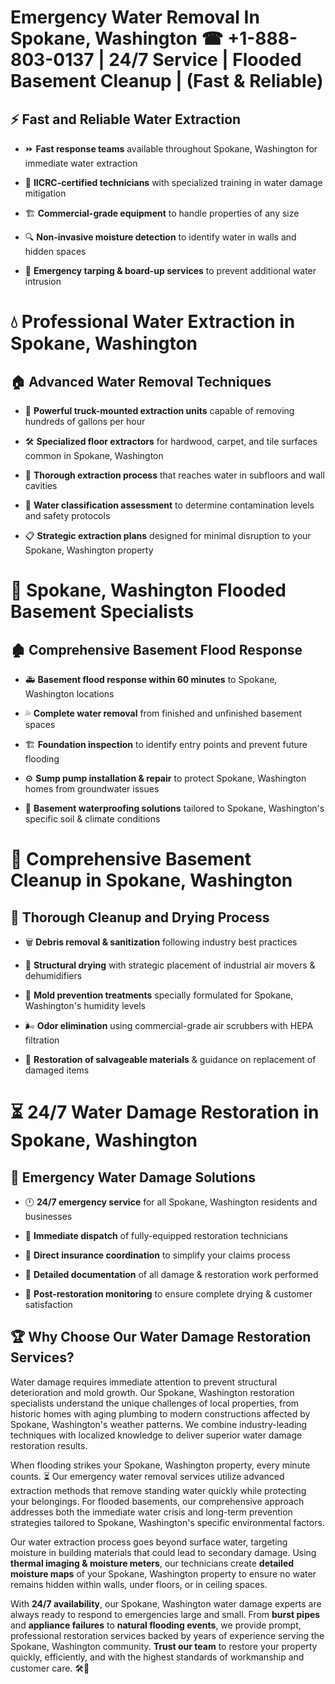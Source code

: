 # Emergency Water Removal In Spokane, Washington ☎ +1-888-803-0137  | 24/7 Service | Flooded Basement Cleanup | (Fast & Reliable)  

## ⚡ Fast and Reliable Water Extraction  
- ⏩ **Fast response teams** available throughout Spokane, Washington for immediate water extraction  
- 🏅 **IICRC-certified technicians** with specialized training in water damage mitigation  
- 🏗️ **Commercial-grade equipment** to handle properties of any size  
- 🔍 **Non-invasive moisture detection** to identify water in walls and hidden spaces  
- 🛑 **Emergency tarping & board-up services** to prevent additional water intrusion  

# 💧 Professional Water Extraction in Spokane, Washington  

## 🏠 Advanced Water Removal Techniques  
- 🚛 **Powerful truck-mounted extraction units** capable of removing hundreds of gallons per hour  
- 🛠️ **Specialized floor extractors** for hardwood, carpet, and tile surfaces common in Spokane, Washington  
- 📏 **Thorough extraction process** that reaches water in subfloors and wall cavities  
- 🧪 **Water classification assessment** to determine contamination levels and safety protocols  
- 📋 **Strategic extraction plans** designed for minimal disruption to your Spokane, Washington property  

# 🌊 Spokane, Washington Flooded Basement Specialists  

## 🏚️ Comprehensive Basement Flood Response  
- 🚑 **Basement flood response within 60 minutes** to Spokane, Washington locations  
- 💦 **Complete water removal** from finished and unfinished basement spaces  
- 🏗️ **Foundation inspection** to identify entry points and prevent future flooding  
- ⚙️ **Sump pump installation & repair** to protect Spokane, Washington homes from groundwater issues  
- 🌱 **Basement waterproofing solutions** tailored to Spokane, Washington's specific soil & climate conditions  

# 🧹 Comprehensive Basement Cleanup in Spokane, Washington  

## 🔄 Thorough Cleanup and Drying Process  
- 🗑️ **Debris removal & sanitization** following industry best practices  
- 💨 **Structural drying** with strategic placement of industrial air movers & dehumidifiers  
- 🦠 **Mold prevention treatments** specially formulated for Spokane, Washington's humidity levels  
- 🌬️ **Odor elimination** using commercial-grade air scrubbers with HEPA filtration  
- 🔧 **Restoration of salvageable materials** & guidance on replacement of damaged items  

# ⏳ 24/7 Water Damage Restoration in Spokane, Washington  

## 🚀 Emergency Water Damage Solutions  
- 🕛 **24/7 emergency service** for all Spokane, Washington residents and businesses  
- 🚒 **Immediate dispatch** of fully-equipped restoration technicians  
- 🏦 **Direct insurance coordination** to simplify your claims process  
- 📜 **Detailed documentation** of all damage & restoration work performed  
- 🔎 **Post-restoration monitoring** to ensure complete drying & customer satisfaction  

## 🏆 Why Choose Our Water Damage Restoration Services?  
Water damage requires immediate attention to prevent structural deterioration and mold growth. Our Spokane, Washington restoration specialists understand the unique challenges of local properties, from historic homes with aging plumbing to modern constructions affected by Spokane, Washington's weather patterns. We combine industry-leading techniques with localized knowledge to deliver superior water damage restoration results.  

When flooding strikes your Spokane, Washington property, every minute counts. ⏳ Our emergency water removal services utilize advanced extraction methods that remove standing water quickly while protecting your belongings. For flooded basements, our comprehensive approach addresses both the immediate water crisis and long-term prevention strategies tailored to Spokane, Washington's specific environmental factors.  

Our water extraction process goes beyond surface water, targeting moisture in building materials that could lead to secondary damage. Using **thermal imaging & moisture meters**, our technicians create **detailed moisture maps** of your Spokane, Washington property to ensure no water remains hidden within walls, under floors, or in ceiling spaces.  

With **24/7 availability**, our Spokane, Washington water damage experts are always ready to respond to emergencies large and small. From **burst pipes** and **appliance failures** to **natural flooding events**, we provide prompt, professional restoration services backed by years of experience serving the Spokane, Washington community. **Trust our team** to restore your property quickly, efficiently, and with the highest standards of workmanship and customer care. 🛠️💪  
